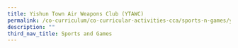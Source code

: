 ```yaml
---
title: Yishun Town Air Weapons Club (YTAWC)
permalink: /co-curriculum/co-curricular-activities-cca/sports-n-games/yishun-town-air-weapons-club-ytawc/
description: ""
third_nav_title: Sports and Games
---
```

